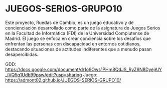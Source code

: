 # JUEGOS-SERIOS-GRUPO10
Este proyecto, Ruedas de Cambio, es un juego educativo y de concienciación desarrollado como parte de la asignatura de Juegos Serios en la Facultad de Informática (FDI) de la Universidad Complutense de Madrid. El juego se enfoca en crear conciencia sobre los desafíos que enfrentan las personas con discapacidad en entornos cotidianos, destacando situaciones de actitudes indiferentes que a menudo pasan desapercibidas.

GDD: https://docs.google.com/document/d/1o9Ows1PHm8QdJS_RyZ9N8DyejAIY_iVQ5q1Udb99psw/edit?usp=sharing
Juego: https://admont02.github.io/JUEGOS-SERIOS-GRUPO10/
